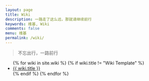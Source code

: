 ```yaml
---
layout: page
title: Wiki
description: 一路走了这么远，那就请继续前行
keywords: 维基, Wiki
comments: false
menu: 维基
permalink: /wiki/
---
```


> 不忘出行，一路前行

<ul class="listing">
{% for wiki in site.wiki %}
{% if wiki.title != "Wiki Template" %}
<li class="listing-item"><a href="{{ site.url }}{{ wiki.url }}">{{ wiki.title }}</a></li>
{% endif %}
{% endfor %}
</ul>
